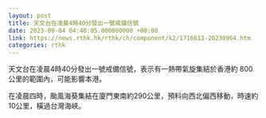 ```yaml
---
layout: post
title: 天文台在凌晨4時40分發出一號戒備信號
date: 2023-09-04 04:40:05.000000000 +08:00
link: https://news.rthk.hk/rthk/ch/component/k2/1716613-20230904.htm
categories: rthk
---
```


天文台在凌晨4時40分發出一號戒備信號，表示有一熱帶氣旋集結於香港約 800 公里的範圍內，可能影響本港。

在凌晨四時，颱風海葵集結在廈門東南約290公里，預料向西北偏西移動，時速約10公里，橫過台灣海峽。
